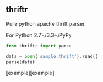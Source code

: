 thriftr
-------

Pure python apache thrift parser.

For Python 2.7+/3.3+/PyPy

```python
from thriftr import parse

data = open('sample.thrift').read()
parse(data)
```

[example][example]
